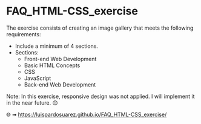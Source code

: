 # FAQ_HTML-CSS_exercise


The exercise consists of creating an image gallery that meets the following requirements:

- Include a minimum of 4 sections.
- Sections:
  - Front-end Web Development
  - Basic HTML Concepts
  - CSS
  - JavaScript
  - Back-end Web Development
 
 Note: In this exercise, responsive design was not applied. I will implement it in the near future. 😊
 
🌐 ➟ https://luispardosuarez.github.io/FAQ_HTML-CSS_exercise/
